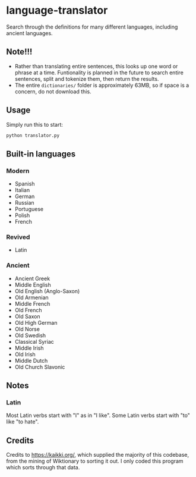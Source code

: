 # language-translator
Search through the definitions for many different languages, including ancient
languages.

## Note!!!
* Rather than translating entire sentences, this looks up one word or phrase
at a time. Funtionality is planned in the future to search entire sentences,
split and tokenize them, then return the results.
* The entire `dictionaries/` folder is approximately 63MB, so if space is a
concern, do not download this.

## Usage
Simply run this to start:

```bash
python translator.py
```

## Built-in languages
### Modern
* Spanish
* Italian
* German
* Russian
* Portuguese
* Polish
* French
### Revived
* Latin
### Ancient
* Ancient Greek
* Middle English
* Old English (Anglo-Saxon)
* Old Armenian
* Middle French
* Old French
* Old Saxon
* Old High German
* Old Norse
* Old Swedish
* Classical Syriac
* Middle Irish
* Old Irish
* Middle Dutch
* Old Church Slavonic

## Notes
### Latin
Most Latin verbs start with "I" as in "I like". Some Latin verbs start with
"to" like "to hate".

## Credits
Credits to https://kaikki.org/, which supplied the majority of this codebase,
from the mining of Wiktionary to sorting it out. I only coded this program
which sorts through that data.
